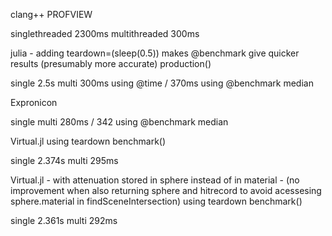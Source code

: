 clang++
PROFVIEW

singlethreaded 2300ms
multithreaded 300ms


julia - adding teardown=(sleep(0.5)) makes @benchmark give quicker results (presumably more accurate)
production()

single 2.5s 
multi  300ms using @time / 370ms using @benchmark median

Expronicon

single
multi 280ms / 342 using @benchmark median

Virtual.jl
using teardown benchmark()

single 2.374s
multi 295ms

Virtual.jl - with attenuation stored in sphere instead of in material - (no improvement when also returning sphere and hitrecord to avoid acessesing sphere.material in findSceneIntersection)
using teardown benchmark()

single 2.361s
multi 292ms